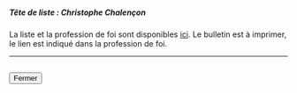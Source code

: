 ##### Tête de liste : Christophe Chalençon

La liste et la profession de foi sont disponibles [ici](https://programme-candidats.interieur.gouv.fr/elections/1/listes/27). Le bulletin est à imprimer, le lien est indiqué dans la profession de foi.

<hr>
<h2><button class="btn btn-default btn-sm" onclick="evoclose()">Fermer</button></h2>